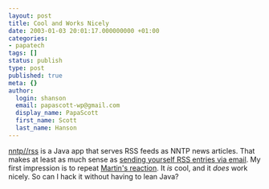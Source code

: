 ```yaml
---
layout: post
title: Cool and Works Nicely
date: 2003-01-03 20:01:17.000000000 +01:00
categories:
- papatech
tags: []
status: publish
type: post
published: true
meta: {}
author:
  login: shanson
  email: papascott-wp@gmail.com
  display_name: PapaScott
  first_name: Scott
  last_name: Hanson
---
```

<p><a title="nntp//rss" href="http://www.methodize.org/nntprss">nntp//rss</a> is a Java app that serves RSS feeds as NNTP news articles. That makes at least as much sense as <a href="http://diveintomark.org/archives/2002/08/21.html#one_hundred_and_one_uses_for_a_dead_parser">sending yourself RSS entries via email</a>. My first impression is to repeat <a href="http://traumwind.tierpfad.de/blog/?detail=2003-01-03_15-16">Martin's reaction</a>. It <em>is</em> cool, and it <em>does</em> work nicely. So can I hack it without having to lean Java?</p>
